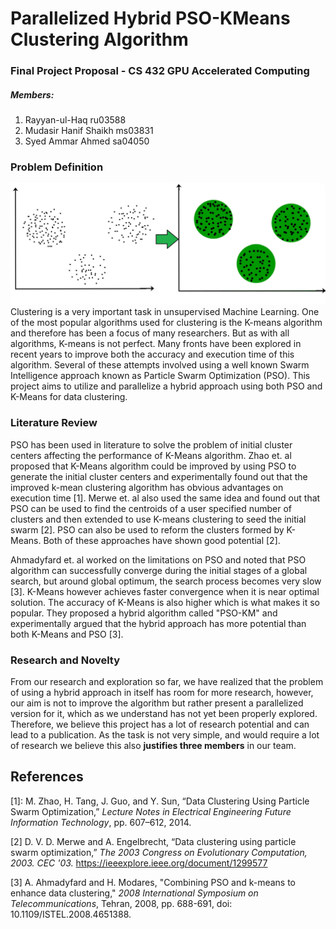 
# Parallelized Hybrid PSO-KMeans Clustering Algorithm 
### Final Project Proposal - CS 432 GPU Accelerated Computing
##### Members:
1. Rayyan-ul-Haq ru03588
2. Mudasir Hanif Shaikh ms03831
3. Syed Ammar Ahmed sa04050

### Problem Definition
![Clustering](merge3cluster.jpg)
Clustering is a very important task in unsupervised Machine Learning. One of the most popular algorithms used for clustering is the K-means algorithm and therefore has been a focus of many researchers. But as with all algorithms, K-means is not perfect. Many fronts have been explored in recent years to improve both the accuracy and execution time of this algorithm. Several of these attempts involved using a well known Swarm Intelligence approach known as Particle Swarm Optimization (PSO). This project aims to utilize and parallelize a hybrid approach using both PSO and K-Means for data clustering. 

### Literature Review
PSO has been used in literature to solve the problem of initial cluster centers affecting the performance of K-Means algorithm. Zhao et. al proposed that K-Means algorithm could be improved by using PSO to generate the initial cluster centers and experimentally found out that the improved k-mean clustering algorithm has obvious advantages on execution time [1]. Merwe et. al also used the same idea and found out that PSO can be used to find the centroids of a user specified number of clusters and then extended to use K-means clustering to seed the initial swarm [2]. PSO can also be used to reform the clusters formed by K-Means. Both of these approaches have shown good potential [2]. 

Ahmadyfard et. al worked on the limitations on PSO and noted that PSO algorithm can successfully converge during the initial stages of a global search, but around global optimum, the search process becomes very slow [3]. K-Means however achieves faster convergence when it is near optimal solution. The accuracy of K-Means is also higher which is what makes it so popular. They proposed a hybrid algorithm called "PSO-KM" and experimentally argued that the hybrid approach has more potential than both K-Means and PSO [3]. 

### Research and Novelty
From our research and exploration so far, we have realized that the problem of using a hybrid approach in itself has room for more research, however, our aim is not to improve the algorithm but rather present a parallelized version for it, which as we understand has not yet been properly explored. Therefore, we believe this project has a lot of research potential and can lead to a publication. As the task is not very simple, and would require a lot of research we believe this also **justifies three members** in our team.

## References
[1]: M. Zhao, H. Tang, J. Guo, and Y. Sun, “Data Clustering Using Particle Swarm Optimization,” _Lecture Notes in Electrical Engineering Future Information Technology_, pp. 607–612, 2014.

[2] D. V. D. Merwe and A. Engelbrecht, “Data clustering using particle swarm optimization,” _The 2003 Congress on Evolutionary Computation, 2003. CEC '03._ https://ieeexplore.ieee.org/document/1299577

[3] A. Ahmadyfard and H. Modares, "Combining PSO and k-means to enhance data clustering," _2008 International Symposium on Telecommunications_, Tehran, 2008, pp. 688-691, doi: 10.1109/ISTEL.2008.4651388.
